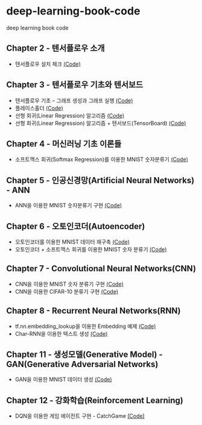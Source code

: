 # deep-learning-book-code
deep learning book code

## Chapter 2 - 텐서플로우 소개
- 텐서플로우 설치 체크 [(Code)](https://github.com/solaris33/deep-learning-tensorflow-book-code/blob/master/Ch02-TensorFlow_Install/2.1-install_check.py)

## Chapter 3 - 텐서플로우 기초와 텐서보드
- 텐서플로우 기초 – 그래프 생성과 그래프 실행 [(Code)](https://github.com/solaris33/deep-learning-tensorflow-book-code/blob/master/Ch03-TensorFlow_Basic/3.1-graph_example.py)
- 플레이스홀더 [(Code)](https://github.com/solaris33/deep-learning-tensorflow-book-code/blob/master/Ch03-TensorFlow_Basic/3.2-placeholder.py)
- 선형 회귀(Linear Regression) 알고리즘 [(Code)](https://github.com/solaris33/deep-learning-tensorflow-book-code/blob/master/Ch03-TensorFlow_Basic/3.3-linear_regression.py)
- 선형 회귀(Linear Regression) 알고리즘 + 텐서보드(TensorBoard) [(Code)](https://github.com/solaris33/deep-learning-tensorflow-book-code/blob/master/Ch03-TensorFlow_Basic/3.4-linear_regression_with_tensorboard.py)

## Chapter 4 - 머신러닝 기초 이론들
- 소프트맥스 회귀(Softmax Regression)를 이용한 MNIST 숫자분류기 [(Code)](https://github.com/solaris33/deep-learning-tensorflow-book-code/blob/master/Ch04-Machine_Learning_Basic/mnist_classification_using_softmax_regression.py)

## Chapter 5 - 인공신경망(Artificial Neural Networks) - ANN
- ANN을 이용한 MNIST 숫자분류기 구현 [(Code)](https://github.com/solaris33/deep-learning-tensorflow-book-code/blob/master/Ch05-ANN/mnist_classification_using_ann.py)

## Chapter 6 - 오토인코더(Autoencoder)
- 오토인코더를 이용한 MNIST 데이터 재구축 [(Code)](https://github.com/solaris33/deep-learning-tensorflow-book-code/blob/master/Ch06-AutoEncoder/mnist_reconstruction_using_autoencoder.py)
- 오토인코더 + 소프트맥스 회귀를 이용한 MNIST 숫자 분류기 [(Code)](https://github.com/solaris33/deep-learning-tensorflow-book-code/blob/master/Ch06-AutoEncoder/mnist_classification_using_autoencoder_and_softmax_classifier.py)

## Chapter 7 - Convolutional Neural Networks(CNN)
- CNN을 이용한 MNIST 숫자 분류기 구현 [(Code)](https://github.com/solaris33/deep-learning-tensorflow-book-code/blob/master/Ch07-CNN/mnist_classification_using_cnn.py)
- CNN을 이용한 CIFAR-10 분류기 구현 [(Code)](https://github.com/solaris33/deep-learning-tensorflow-book-code/blob/master/Ch07-CNN/cifar10_classification_using_cnn.py)

## Chapter 8 - Recurrent Neural Networks(RNN)
- tf.nn.embedding_lookup을 이용한 Embedding 예제 [(Code)](https://github.com/solaris33/deep-learning-tensorflow-book-code/blob/master/Ch08-RNN/7.4-embedding_example.py)
- Char-RNN을 이용한 텍스트 생성 [(Code)](https://github.com/solaris33/deep-learning-tensorflow-book-code/blob/master/Ch08-RNN/Char-RNN/)

## Chapter 11 - 생성모델(Generative Model) - GAN(Generative Adversarial Networks)
- GAN을 이용한 MNIST 데이터 생성 [(Code)](https://github.com/solaris33/deep-learning-tensorflow-book-code/blob/master/Ch11-GAN/mnist_gan.py)

## Chapter 12 - 강화학습(Reinforcement Learning)
- DQN을 이용한 게임 에이전트 구현 - CatchGame [(Code)](https://github.com/solaris33/deep-learning-tensorflow-book-code/blob/master/Ch12-DQN/)

